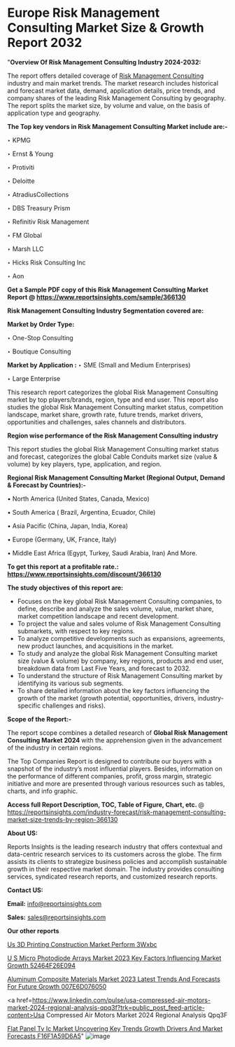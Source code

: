 # Europe Risk Management Consulting Market Size & Growth Report 2032

"<strong>Overview Of Risk Management Consulting Industry 2024-2032:</strong>

The report offers detailed coverage of <a href=https://www.reportsinsights.com/sample/366130>Risk Management Consulting</a> industry and main market trends. The market research includes historical and forecast market data, demand, application details, price trends, and company shares of the leading Risk Management Consulting by geography. The report splits the market size, by volume and value, on the basis of application type and geography.

<strong>The Top key vendors in Risk Management Consulting Market include are:- </strong>

‣ KPMG

‣ Ernst & Young

‣ Protiviti

‣ Deloitte

‣ AtradiusCollections

‣ DBS Treasury Prism

‣ Refinitiv Risk Management

‣ FM Global

‣ Marsh LLC

‣ Hicks Risk Consulting Inc

‣ Aon

<strong>Get a Sample PDF copy of this Risk Management Consulting Market Report </strong><strong>@ <a href=https://www.reportsinsights.com/sample/366130 style=color:#0000ff;>https://www.reportsinsights.com/sample/366130</a> </strong>

<strong>Risk Management Consulting Industry Segmentation covered are:</strong>

<strong>Market by Order Type: </strong>

‣ One-Stop Consulting

‣ Boutique Consulting

<strong>Market by Application :</strong>
 ‣ SME (Small and Medium Enterprises)

‣ Large Enterprise

This research report categorizes the global Risk Management Consulting market by top players/brands, region, type and end user. This report also studies the global Risk Management Consulting market status, competition landscape, market share, growth rate, future trends, market drivers, opportunities and challenges, sales channels and distributors.

<strong>Region wise performance of the Risk Management Consulting industry</strong><strong> </strong>

This report studies the global Risk Management Consulting market status and forecast, categorizes the global Cable Conduits market size (value &amp; volume) by key players, type, application, and region. 

<strong>Regional Risk Management Consulting Market (Regional Output, Demand &amp; Forecast by Countries):-</strong>

• North America (United States, Canada, Mexico)

• South America ( Brazil, Argentina, Ecuador, Chile)

• Asia Pacific (China, Japan, India, Korea)

• Europe (Germany, UK, France, Italy)

• Middle East Africa (Egypt, Turkey, Saudi Arabia, Iran) And More.

<strong>To get this report at a profitable rate.: <a href=https://www.reportsinsights.com/discount/366130 style=color:#0000ff;>https://www.reportsinsights.com/discount/366130</a></strong>

<strong>The study objectives of this report are:</strong>
<ul>
  <li>Focuses on the key global Risk Management Consulting companies, to define, describe and analyze the sales volume, value, market share, market competition landscape and recent development.</li>
  <li>To project the value and sales volume of Risk Management Consulting submarkets, with respect to key regions.</li>
  <li>To analyze competitive developments such as expansions, agreements, new product launches, and acquisitions in the market.</li>
  <li>To study and analyze the global Risk Management Consulting market size (value &amp; volume) by company, key regions, products and end user, breakdown data from Last Five Years, and forecast to 2032.</li>
  <li>To understand the structure of Risk Management Consulting market by identifying its various sub segments.</li>
  <li>To share detailed information about the key factors influencing the growth of the market (growth potential, opportunities, drivers, industry-specific challenges and risks).</li>
</ul>
<strong>Scope of the Report:-</strong><strong> </strong>

The report scope combines a detailed research of <strong>Global Risk Management Consulting Market 2024 </strong>with the apprehension given in the advancement of the industry in certain regions.

The Top Companies Report is designed to contribute our buyers with a snapshot of the industry’s most influential players. Besides, information on the performance of different companies, profit, gross margin, strategic initiative and more are presented through various resources such as tables, charts, and info graphic.

<strong>Access full Report Description, TOC, Table of Figure, Chart, etc. </strong>@   <a href=https://reportsinsights.com/industry-forecast/risk-management-consulting-market-size-trends-by-region-366130 style=color:#0000ff;>https://reportsinsights.com/industry-forecast/risk-management-consulting-market-size-trends-by-region-366130</a>

<strong>About US:</strong>

Reports Insights is the leading research industry that offers contextual and data-centric research services to its customers across the globe. The firm assists its clients to strategize business policies and accomplish sustainable growth in their respective market domain. The industry provides consulting services, syndicated research reports, and customized research reports.

<strong>Contact US:</strong>

<p class=""""><b>Email:</b> <a href=mailto:info@reportsinsights.com>info@reportsinsights.com</a></p>
<p class=""""><b>Sales:</b> <a href=mailto:sales@reportsinsights.com>sales@reportsinsights.com</a></p>

<strong>Our other reports</strong>

<a href=https://www.linkedin.com/pulse/us-3d-printing-construction-market-perform-3wxbc/>Us 3D Printing Construction Market Perform 3Wxbc</a>

<a href=https://medium.com/@reportinsights.ja/u-s-micro-photodiode-arrays-market-2023-key-factors-influencing-market-growth-52464f26e094>U S Micro Photodiode Arrays Market 2023 Key Factors Influencing Market Growth 52464F26E094</a>

<a href=https://medium.com/@aanandimane055/aluminum-composite-materials-market-2023-latest-trends-and-forecasts-for-future-growth-007e6d076050>Aluminum Composite Materials Market 2023 Latest Trends And Forecasts For Future Growth 007E6D076050</a>

<a href=https://www.linkedin.com/pulse/usa-compressed-air-motors-market-2024-regional-analysis-qpq3f?trk=public_post_feed-article-content>Usa Compressed Air Motors Market 2024 Regional Analysis Qpq3F</a>

<a href=https://medium.com/@gd336335/flat-panel-tv-ic-market-uncovering-key-trends-growth-drivers-and-market-forecasts-f16f1a59d6a5>Flat Panel Tv Ic Market Uncovering Key Trends Growth Drivers And Market Forecasts F16F1A59D6A5</a>"
![image](https://github.com/Reportsinsights123/RIgrowth/assets/158415881/57dddcb4-1314-4287-8f77-3f38b838f6e4)
